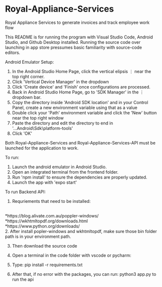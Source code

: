 # Royal-Appliance-Services
Royal Appliance Services to generate invoices and track employee work flow

This README is for running the program with Visual Studio Code, Android Studio, and Github Desktop installed.
Running the source code over launching in app store pressumes basic familiarity with source-code editors.

Android Emulator Setup:
1. In the Android Studio Home Page, click the vertical elipsis ⋮ near the top right corner.
2. Click 'Vertical Device Manager' in the dropdown
3. Click 'Create device' and 'Finish' once configurations are processed.
4. Back in Android Studio Home Page, go to 'SDK Manager' in the ⋮ dropdown bar.
5. Copy the directory inside 'Android SDK location' and in your Control Panel, create a new environment variable using that as a value 
6. Double click your 'Path' environment variable and click the 'New' button near the top right window
7. Paste the directory and edit the directory to end in '...Android\Sdk\platform-tools'
8. Click 'OK'

Both Royal-Appliance-Services and Royal-Appliance-Services-API must be launched for the application to work.

To run:
1. Launch the android emulator in Android Studio.
2. Open an integrated terminal from the frontend folder.
3. Run 'npm install' to ensure the dependencies are properly updated.
4. Launch the app with 'expo start'

To run Backend API:
1. Requriements that need to be installed:
<br>
*https://blog.alivate.com.au/poppler-windows/
<br>
*https://wkhtmltopdf.org/downloads.html
<br>
*https://www.python.org/downloads/
<br>
2. After install popler-windows and wkhtmltopdf, make sure those bin folder path is in your environment path.

3. Then download the source code

4. Open a terminal in the code folder with vscode or pycharm:

5. Type: pip install -r requirements.txt

6. After that, if no error with the packages, you can run: python3 app.py to run the api
